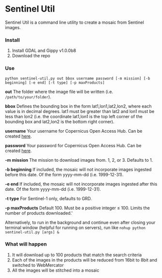 # Sentinel Util
Sentinel Util is a command line utility to create a mosaic from Sentinel images.

### Install
1. Install GDAL and Gippy v1.0.0b8
2. Download the repo

### Use
`python sentinel-util.py out bbox username password [-m mission] [-b beginning] [-e end] [-t type] [-p maxProducts]`

**out**
    The folder where the image file will be written (i.e. ```/path/to/your/folder```).
    
**bbox**
    Defines the bounding box in the form lat1,lon1,lat2,lon2, where each value is in decimal degrees. lat1 must be greater than lat2 and lon1 must be less than lon2 (i.e. the coordinate lat1,lon1 is the top left corner of the bounding box and lat2,lon2 is the bottom right corner).

**username**
    Your username for Copernicus Open Access Hub. Can be created [here](https://scihub.copernicus.eu/dhus/#/self-registration).

**password**
    Your password for Copernicus Open Access Hub. Can be created [here](https://scihub.copernicus.eu/dhus/#/self-registration).

**-m mission**
    The mission to download images from. 1, 2, or 3. Defaults to 1.

**-b beginning**
    If included, the mosaic will not incorporate images ingested before this date. Of the form yyyy-mm-dd (i.e. 1999-12-31).

**-e end**
    If included, the mosaic will not incorporate images ingested after this date. Of the form yyyy-mm-dd (i.e. 1999-12-31).

**-t type**
    For Sentinel-1 only, defaults to GRD.

**-p maxProducts**
    Default 100. Must be a positive integer ≤ 100. Limits the number of products downloaded.'

Alternatively, to run in the background and continue even after closing your terminal window (helpful for running on servers), run like ```nohup python sentinel-util.py [args] &```
### What will happen
1. It will download up to 100 products that match the search criteria
2. Each of the images in the products will be reduced from 16bit to 8bit and switched to WebMercator
3. All the images will be stitched into a mosaic
